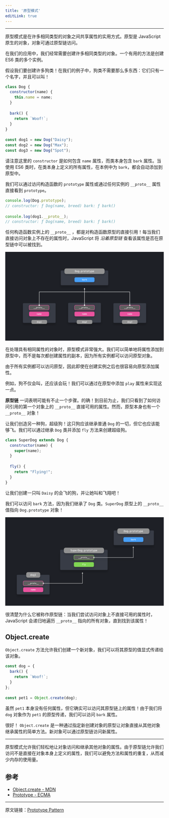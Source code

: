 ```yaml
---
title: '原型模式'
editLink: true
---
```


<script
  setup
>
import ArticleTitle from '../components/ArticleTitle.vue'
import CodePreview from '../components/CodePreview.vue'

const codes = [
  [
    {
      name: 'index.js',
      type: 'js',
      content: `class Dog {
  constructor(name) {
    this.name = name;
  }

  bark() {
    return \`Woof!\`;
  }
}

const dog1 = new Dog("Daisy");
const dog2 = new Dog("Max");
const dog3 = new Dog("Spot");

Dog.prototype.play = () => console.log("Playing now!");

dog1.play();`
    }
  ],
  [
    {
      name: 'index.js',
      type: 'js',
      content: `class Dog {
  constructor(name) {
    this.name = name;
  }

  bark() {
    console.log("Woof!");
  }
}

class SuperDog extends Dog {
  constructor(name) {
    super(name);
  }

  fly() {
    console.log(\`Flying!\`);
  }
}

const dog1 = new SuperDog("Daisy");
dog1.bark();
dog1.fly();`
    }
  ],
  [
    {
      name: 'index.js',
      type: 'js',
      content: `const dog = {
  bark() {
    console.log(\`Woof!\`);
  }
};

const pet1 = Object.create(dog);

pet1.bark(); // Woof!
console.log("Direct properties on pet1: ", Object.keys(pet1));
console.log("Properties on pet1's prototype: ", Object.keys(pet1.__proto__));`
    }
  ]
]
</script>

<!--
Prototype Pattern
Share properties among many objects of the same type
-->

<article-title
  title="原型模式"
  sub="在相同类型的对象之间共享属性"
/>

---

<!-- The prototype pattern is a useful way to share properties among many objects of the same type. The prototype is an object that's native to JavaScript, and can be accessed by objects through the prototype chain. -->

原型模式是在许多相同类型的对象之间共享属性的实用方式。原型是 JavaScript 原生的对象，对象可通过原型链访问。

<!-- In our applications, we often have to create many objects of the same type. A useful way of doing this is by creating multiple instances of an ES6 class. -->

在我们的应用中，我们经常需要创建许多相同类型的对象。一个有用的方法是创建 ES6 类的多个实例。

<!-- Let's say we want to create many dogs! In our example, dogs can't do that much: they simply have a name, and they can bark! -->

假设我们要创建许多狗类！在我们的例子中，狗类不需要那么多东西：它们只有一个名字，并且可以叫！

```JavaScript
class Dog {
  constructor(name) {
    this.name = name;
  }

  bark() {
    return `Woof!`;
  }
}

const dog1 = new Dog("Daisy");
const dog2 = new Dog("Max");
const dog3 = new Dog("Spot");
```

<!-- Notice here how the `constructor` contains a `name` property, and the class itself contains a `bark` property. When using ES6 classes, all properties that are defined on the class itself, `bark` in this case, are automatically added to the `prototype`. -->

请注意这里的 `constructor` 是如何包含 `name` 属性，而类本身包含 `bark` 属性。当使用 ES6 类时，在类本身上定义的所有属性，在本例中为 `bark`，都会自动添加到原型中。

<!-- We can see the `prototype` directly through accessing the `prototype` property on a constructor, or through the `__proto__` property on any *instance* . -->

我们可以通过访问构造函数的 `prototype` 属性或通过任何实例的 `__proto__` 属性直接看到 `prototype`。

```JavaScript
console.log(Dog.prototype);
// constructor: ƒ Dog(name, breed) bark: ƒ bark()

console.log(dog1.__proto__);
// constructor: ƒ Dog(name, breed) bark: ƒ bark()
```

<!-- The value of `__proto__` on any instance of the constructor, is a direct reference to the constructor's prototype! Whenever we try to access a property on an object that doesn't exist on the object directly, JavaScript will *go down the prototype chain* to see if the property is available within the prototype chain. -->

任何构造函数实例上的 `__proto__` ，都是对构造函数原型的直接引用！每当我们直接访问对象上不存在的属性时，JavaScript 将 *沿着原型链* 查看该属性是否在原型链中可以被找到。

![Flow](/images/Screen_Shot_2020-12-24_at_1.05.14_PM_k6pumf.png)

<!-- The prototype pattern is very powerful when working with objects that should have access to the same properties. Instead of creating a duplicate of the property each time, we can simply add the property to the prototype, since all instances have access to the prototype object. -->

在处理具有相同属性的对象时，原型模式非常强大。我们可以简单地将属性添加到原型中，而不是每次都创建属性的副本，因为所有实例都可以访问原型对象。

<!-- Since all instances have access to the prototype, it's easy to add properties to the prototype even after creating the instances. -->

由于所有实例都可以访问原型，因此即使在创建实例之后也很容易向原型添加属性。

<!-- Say that our dogs shouldn't only be able to bark, but they should also be able to play! We can make this possible by adding a `play` property to the prototype. -->

例如，狗不仅会叫，还应该会玩！我们可以通过在原型中添加 `play` 属性来实现这一点。

<code-preview
  :code="codes[0]"
  preview="https://codesandbox.io/embed/eloquent-turing-v42kr?expanddevtools=1&view=preview&hidenavigation=1&theme=darkcodemirror=1&runonclick=1"
/>

<!-- The term **prototype chain** indicates that there could be more than one step. Indeed! So far, we've only seen how we can access properties that are directly available on the first object that `__proto__` has a reference to. However, prototypes themselves also have a `__proto__` object! -->

**原型链** 一词表明可能有不止一个步骤。的确！到目前为止，我们只看到了如何访问引用的第一个对象上的 `__proto__` 直接可用的属性。然而，原型本身也有一个 `__proto__` 对象！

<!-- Let's create another type of dog, a super dog! This dog should inherit everything from a normal `Dog`, but it should also be able to fly. We can create a super dog by extending the `Dog` class and adding a `fly` method. -->

让我们创造另一种狗，超级狗！这只狗应该继承普通 `Dog` 的一切，但它也应该能够飞。我们可以通过继承 `Dog` 类并添加 `fly` 方法来创建超级狗。

```JavaScript
class SuperDog extends Dog {
  constructor(name) {
    super(name);
  }

  fly() {
    return "Flying!";
  }
}
```

<!-- Let's create a flying dog called `Daisy`, and let her bark and fly! -->

让我们创建一只叫 `Daisy` 的会飞的狗，并让她叫和飞翔吧！

<code-preview
  :code="codes[1]"
  preview="https://codesandbox.io/embed/hopeful-poitras-vuch6?expanddevtools=1&view=preview&hidenavigation=1&theme=darkcodemirror=1&runonclick=1"
/>

<!-- We have access to the `bark` method, as we extended the `Dog` class. The value of `__proto__` on the prototype of `SuperDog` points to the `Dog.prototype` object! -->

我们可以访问 `bark` 方法，因为我们继承了 `Dog` 类。`SuperDog` 原型上的 `__proto__` 值指向 `Dog.prototype` 对象！

![Flow](/images/Screen_Shot_2020-12-24_at_1.09.36_PM_isgkmt.png)

<!-- It gets clear why it's called a prototype chain: when we try to access a property that's not directly available on the object, JavaScript recursively walks down all the objects that `__proto__` points to, until it finds the property! -->

很清楚为什么它被称作原型链：当我们尝试访问对象上不直接可用的属性时，JavaScript 会递归地遍历 `__proto__` 指向的所有对象，直到找到该属性！

## Object.create

<!-- The `Object.create` method lets us create a new object, to which we can explicitly pass the value of its prototype. -->

`Object.create` 方法允许我们创建一个新对象，我们可以将其原型的值显式传递给该对象。

```JavaScript
const dog = {
  bark() {
    return `Woof!`;
  }
};

const pet1 = Object.create(dog);
```

<!-- Although `pet1` itself doesn't have any properties, it does have access to properties on its prototype chain! Since we passed the `dog` object as `pet1`'s prototype, we can access the `bark` property. -->

虽然 `pet1` 本身没有任何属性，但它确实可以访问其原型链上的属性！由于我们将 `dog` 对象作为 `pet1` 的原型传递，我们可以访问 `bark` 属性。

<code-preview
  :code="codes[2]"
  preview="https://codesandbox.io/embed/funny-wing-w38zk?expanddevtools=1&view=preview&hidenavigation=1&theme=darkcodemirror=1&runonclick=1"
/>

<!-- Perfect! `Object.create` is a simple way to let objects directly inherit properties from other objects, by specifying the newly created object's prototype. The new object can access the new properties by walking down the prototype chain. -->

很好！ `Object.create` 是一种通过指定新创建对象的原型让对象直接从其他对象继承属性的简单方法。新对象可以通过原型链访问新属性。

---

<!-- The prototype pattern allows us to easily let objects access and inherit properties from other objects. Since the prototype chain allows us to access properties that aren't directly defined on the object itself, we can avoid duplication of methods and properties, thus reducing the amount of memory used. -->

原型模式允许我们轻松地让对象访问和继承其他对象的属性。由于原型链允许我们访问不是直接在对象本身上定义的属性，我们可以避免方法和属性的重复，从而减少内存的使用量。

## 参考

- [Object.create - MDN](https://developer.mozilla.org/en-US/docs/Web/JavaScript/Reference/Global_Objects/Object/create)
- [Prototype - ECMA](https://www.ecma-international.org/ecma-262/5.1/#sec-4.3.5)

---

原文链接：[Prototype Pattern](https://www.patterns.dev/posts/prototype-pattern/)
